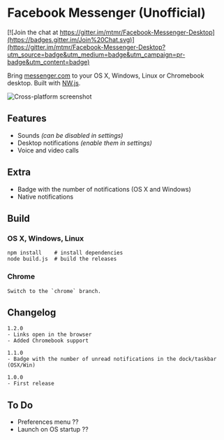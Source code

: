 # Facebook Messenger (Unofficial)

[![Join the chat at https://gitter.im/mtmr/Facebook-Messenger-Desktop](https://badges.gitter.im/Join%20Chat.svg)](https://gitter.im/mtmr/Facebook-Messenger-Desktop?utm_source=badge&utm_medium=badge&utm_campaign=pr-badge&utm_content=badge)

Bring [messenger.com](https://messenger.com) to your OS X, Windows, Linux or Chromebook desktop. Built with [NW.js](http://nwjs.io/).

![Cross-platform screenshot](screenshot.png)

## Features

* Sounds *(can be disabled in settings)*
* Desktop notifications *(enable them in settings)*
* Voice and video calls

## Extra

* Badge with the number of notifications (OS X and Windows)
* Native notifications

## Build

### OS X, Windows, Linux

    npm install    # install dependencies
    node build.js  # build the releases

### Chrome

    Switch to the `chrome` branch.

## Changelog

    1.2.0
    - Links open in the browser
    - Added Chromebook support

    1.1.0
    - Badge with the number of unread notifications in the dock/taskbar (OSX/Win)

    1.0.0
    - First release

## To Do

* Preferences menu ??
* Launch on OS startup ??
